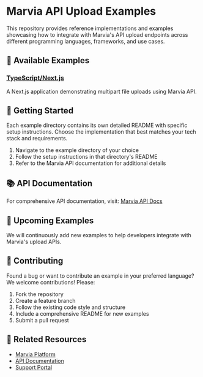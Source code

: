 # Marvia API Upload Examples

This repository provides reference implementations and examples showcasing how to integrate with Marvia's API upload endpoints across different programming languages, frameworks, and use cases.

## 📁 Available Examples

### [TypeScript/Next.js](./typescript/)
A Next.js application demonstrating multipart file uploads using Marvia API.


## 🚀 Getting Started

Each example directory contains its own detailed README with specific setup instructions. Choose the implementation that best matches your tech stack and requirements.

1. Navigate to the example directory of your choice
2. Follow the setup instructions in that directory's README
3. Refer to the Marvia API documentation for additional details

## 📚 API Documentation

For comprehensive API documentation, visit: [Marvia API Docs](https://api-v2.getmarvia.com/docs/)

## 🔮 Upcoming Examples

We will continuously add new examples to help developers integrate with Marvia's upload APIs.

## 🤝 Contributing

Found a bug or want to contribute an example in your preferred language? We welcome contributions! Please:

1. Fork the repository
2. Create a feature branch
3. Follow the existing code style and structure
4. Include a comprehensive README for new examples
5. Submit a pull request

## 🔗 Related Resources

- [Marvia Platform](https://www.getmarvia.com/)
- [API Documentation](https://api-v2.getmarvia.com/docs/)
- [Support Portal](https://support.getmarvia.com/)
